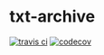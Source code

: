 # txt-archive


[![travis ci](https://travis-ci.org/wizardjedi/txt-archive.svg?branch=master)](https://travis-ci.org/wizardjedi/txt-archive.svg?branch=master)
[![codecov](https://codecov.io/gh/wizardjedi/txt-archive/branch/master/graph/badge.svg)](https://codecov.io/gh/wizardjedi/txt-archive)
